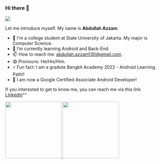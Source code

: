 ### Hi there 👋

<!--
**pemeluksenja/pemeluksenja** is a ✨ _special_ ✨ repository because its `README.md` (this file) appears on your GitHub profile.

Here are some ideas to get you started:

- 🔭 I’m currently working on ...

- 👯 I’m looking to collaborate on ...
- 🤔 I’m looking for help with ...
- 💬 Ask me about ...
- 📫 How to reach me: ...
- 😄 Pronouns: ...
- ⚡ Fun fact: ...
-->
![](https://komarev.com/ghpvc/?username=pemeluksenja&style=flat)

Let me introduce myself. My name is **Abdullah Azzam**. 
- 🔭 I'm a college student at State University of Jakarta. My major is Computer Science.
- 🌱 I’m currently learning Android and Back-End.
- 📫 How to reach me: abdullah.azzam130@gmail.com.
- 😄 Pronouns: He/His/Him.
- ⚡ Fun fact: I am a gradute Bangkit Academy 2022 - Android Learning Path!!
- 🥳 I am now a Google Certified Associate Android Developer!

If you interested to get to know me, you can reach me via this link [Linkedin](https://www.linkedin.com/in/abdullah-azzam-/)^^

<p align="left">
<a href="https://github.com/pemeluksenja">
  <img height="180em" src="https://github-readme-stats-eight-theta.vercel.app/api?username=pemeluksenja&show_icons=true&theme=algolia&include_all_commits=true&count_private=true"/>
  <img height="180em" src="https://github-readme-stats-eight-theta.vercel.app/api/top-langs/?username=pemeluksenja&layout=compact&langs_count=10&theme=algolia"/>
</a>
</p>
